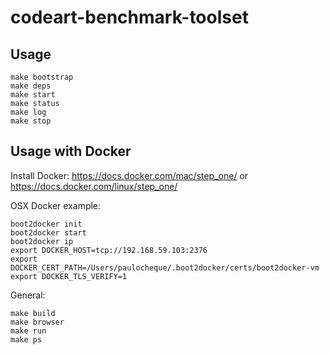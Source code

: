 codeart-benchmark-toolset
=========================

Usage
-----

    make bootstrap
    make deps
    make start
    make status
    make log
    make stop


Usage with Docker
-----------------

Install Docker: https://docs.docker.com/mac/step_one/ or https://docs.docker.com/linux/step_one/

OSX Docker example:

    boot2docker init
    boot2docker start
    boot2docker ip
    export DOCKER_HOST=tcp://192.168.59.103:2376
    export DOCKER_CERT_PATH=/Users/paulocheque/.boot2docker/certs/boot2docker-vm
    export DOCKER_TLS_VERIFY=1

General:

    make build
    make browser
    make run
    make ps
